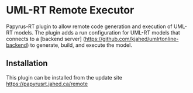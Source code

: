 # UML-RT Remote Executor

Papyrus-RT plugin to allow remote code generation and execution of UML-RT models. The plugin adds a run configuration for UML-RT models that connects to a [backend server] (https://github.com/kjahed/umlrtonline-backend) to generate, build, and execute the model.

## Installation
This plugin can be installed from the update site https://papyrusrt.jahed.ca/remote
